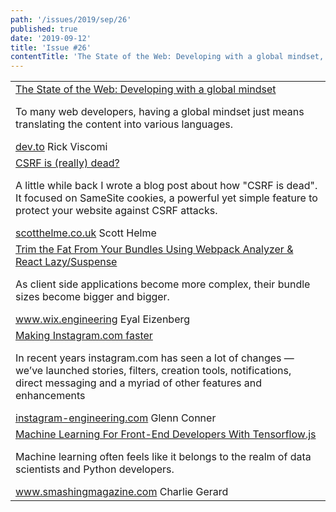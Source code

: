 ```yaml
---
path: '/issues/2019/sep/26'
published: true
date: '2019-09-12'
title: 'Issue #26'
contentTitle: 'The State of the Web: Developing with a global mindset, CSRF is (really) dead? and Trim the Fat From Your Bundles Using Webpack Analyzer & React Lazy/Suspense ...'
---
```


<center>
	<table align="center" border="0" cellspacing="0" width="100%" height="100%" cellpadding="0">
    <tbody>
				<tr>
					<td>
            <div class="issue__content">
              <a href="https://dev.to/chromiumdev/video-the-state-of-the-web-developing-with-a-global-mindset-1ajo" target="_blank" rel="noopener noreferrer">
                <span class="issue__content-title">The State of the Web: Developing with a global mindset</span>
              </a>
							<p class="issue__content-desc">To many web developers, having a global mindset just means translating the content into various languages.</p>
							<div class="issue__content-info"><a href="https://dev.to/chromiumdev/video-the-state-of-the-web-developing-with-a-global-mindset-1ajo" target="_blank" rel="noopener noreferrer">dev.to</a> <span>Rick Viscomi</span></div>
						</div>
					</td>
				</tr>
				<tr>
					<td>
            <div class="issue__content">
              <a href="https://scotthelme.co.uk/csrf-is-really-dead/" target="_blank" rel="noopener noreferrer">
                <span class="issue__content-title">CSRF is (really) dead?</span>
              </a>
							<p class="issue__content-desc">A little while back I wrote a blog post about how "CSRF is dead". It focused on SameSite cookies, a powerful yet simple feature to protect your website against CSRF attacks.</p>
							<div class="issue__content-info"><a href="https://scotthelme.co.uk/csrf-is-really-dead/" target="_blank" rel="noopener noreferrer">scotthelme.co.uk</a> <span>Scott Helme</span></div>
						</div>
					</td>
				</tr>
				<tr>
					<td>
            <div class="issue__content">
              <a href="https://www.wix.engineering/post/trim-the-fat-from-your-bundles-using-webpack-analyzer-react-lazy-suspense" target="_blank" rel="noopener noreferrer">
                <span class="issue__content-title">Trim the Fat From Your Bundles Using Webpack Analyzer & React Lazy/Suspense</span>
              </a>
							<p class="issue__content-desc">As client side applications become more complex, their bundle sizes become bigger and bigger.</p>
							<div class="issue__content-info"><a href="https://www.wix.engineering/post/trim-the-fat-from-your-bundles-using-webpack-analyzer-react-lazy-suspense" target="_blank" rel="noopener noreferrer">www.wix.engineering</a> <span>Eyal Eizenberg</span></div>
						</div>
					</td>
				</tr>
				<tr>
					<td>
            <div class="issue__content">
              <a href="https://instagram-engineering.com/making-instagram-com-faster-part-2-f350c8fba0d4" target="_blank" rel="noopener noreferrer">
                <span class="issue__content-title">Making Instagram.com faster</span>
              </a>
							<p class="issue__content-desc">In recent years instagram.com has seen a lot of changes — we’ve launched stories, filters, creation tools, notifications, direct messaging and a myriad of other features and enhancements</p>
							<div class="issue__content-info"><a href="https://instagram-engineering.com/making-instagram-com-faster-part-2-f350c8fba0d4" target="_blank" rel="noopener noreferrer">instagram-engineering.com</a> <span>Glenn Conner</span></div>
						</div>
					</td>
				</tr>
				<tr>
					<td>
            <div class="issue__content">
              <a href="https://www.smashingmagazine.com/2019/09/machine-learning-front-end-developers-tensorflowjs/" target="_blank" rel="noopener noreferrer">
                <span class="issue__content-title">Machine Learning For Front-End Developers With Tensorflow.js</span>
              </a>
							<p class="issue__content-desc">Machine learning often feels like it belongs to the realm of data scientists and Python developers.</p>
							<div class="issue__content-info"><a href="https://www.smashingmagazine.com/2019/09/machine-learning-front-end-developers-tensorflowjs/" target="_blank" rel="noopener noreferrer">www.smashingmagazine.com</a> <span>Charlie Gerard</span></div>
						</div>
					</td>
				</tr></tbody>
  </table>
</center>
